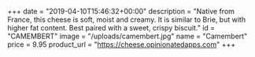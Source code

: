 +++
date = "2019-04-10T15:46:32+00:00"
description = "Native from France, this cheese is soft, moist and creamy. It is similar to Brie, but with higher fat content. Best paired with a sweet, crispy biscuit."
id = "CAMEMBERT"
image = "/uploads/camembert.jpg"
name = "Camembert"
price = 9.95
product_url = "https://cheese.opinionatedapps.com"
+++
